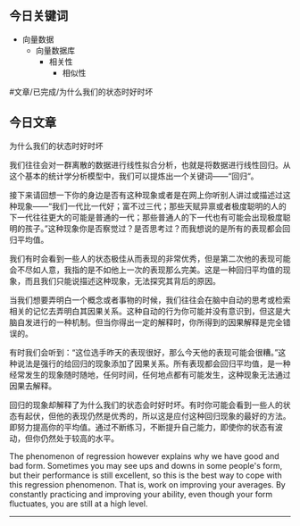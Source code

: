 ## 今日关键词

- 向量数据
	- 向量数据库
		- 相关性
			- 相似性

#文章/已完成/为什么我们的状态时好时坏
## 今日文章

为什么我们的状态时好时坏

我们往往会对一群离散的数据进行线性拟合分析，也就是将数据进行线性回归。从这个基本的统计学分析模型中，我们可以提炼出一个关键词——“回归“。

接下来请回想一下你的身边是否有这种现象或者是在网上你听别人讲过或描述过这种现象——“我们一代比一代好；富不过三代；那些天赋异禀或者极度聪明的人的下一代往往更大的可能是普通的一代；那些普通人的下一代也有可能会出现极度聪明的孩子。”这种现象你是否察觉过？是否思考过？而我想说的是所有的表现都会回归平均值。

我们有时会看到一些人的状态极佳从而表现的非常优秀，但是第二次他的表现可能会不尽如人意，我指的是不如他上一次的表现那么完美。这是一种回归平均值的现象，而且我们只能说描述这种现象，无法探究其背后的原因。

当我们想要弄明白一个概念或者事物的时候，我们往往会在脑中自动的思考或检索相关的记忆去弄明白其因果关系。这种自动的行为你可能并没有意识到，但这是大脑自发进行的一种机制。但当你得出一定的解释时，你所得到的因果解释是完全错误的。

有时我们会听到：“这位选手昨天的表现很好，那么今天他的表现可能会很糟。”这种说法是强行的给回归的现象添加了因果关系。所有表现都会回归平均值，是一种经常发生的现象随时随地，任何时间，任何地点都有可能发生，这种现象无法通过因果去解释。

回归的现象却解释了为什么我们的状态会时好时坏。有时你可能会看到一些人的状态有起伏，但他的表现仍然是优秀的，所以这是应付这种回归现象的最好的方法。即努力提高你的平均值。通过不断练习，不断提升自己能力，即使你的状态有波动，但你仍然处于较高的水平。


The phenomenon of regression however explains why we have good and bad form. Sometimes you may see ups and downs in some people's form, but their performance is still excellent, so this is the best way to cope with this regression phenomenon. That is, work on improving your averages. By constantly practicing and improving your ability, even though your form fluctuates, you are still at a high level.

---

